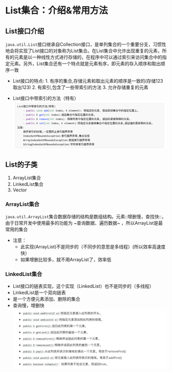 # List集合：介绍&常用方法

## List接口介绍
`java.util.List`接口继承自Collection接口，是单列集合的一个重要分支，习惯性地会将实现了List接口的对象称为List集合。在List集合中允许出现重复的元素，所有的元素是以一种线性方式进行存储的，在程序中可以通过索引来访问集合中的指定元素。另外，List集合还有一个特点就是元素有序，即元素的存入顺序和取出顺序一致


* List接口的特点:
		1. 有序的集合,存储元素和取出元素的顺序是一致的(存储123 取出123)
		2. 有索引,包含了一些带索引的方法
		3. 允许存储重复的元素

* List接口中带索引的方法（特有）
![](List%E9%9B%86%E5%90%88%EF%BC%9A%E4%BB%8B%E7%BB%8D&%E5%B8%B8%E7%94%A8%E6%96%B9%E6%B3%95/%E6%88%AA%E5%B1%8F2021-02-25%2013.18.13.png)

## List的子类
1. ArrayList集合
2. LinkedList集合
3. Vector

### ArrayList集合
`java.util.ArrayList`集合数据存储的结构是数组结构。元素::增删慢，查找快::，由于日常开发中使用最多的功能为 ~查询数据、遍历数据~ ，所以ArrayList是最常用的集合
* 注意：
	* 此实现(ArrayList)不是同步的（不同步的意思是多线程）(所以效率高速度快）
	* 如果增删比较多，就不用ArrayList了，效率低

### LinkedList集合
* List接口的链表实现，这个实现（LinkedList）也不是同步的（多线程）
* LinkedList是一个双向链表
* 是一个方便元素添加、删除的集合
* 查询慢，增删快
![](List%E9%9B%86%E5%90%88%EF%BC%9A%E4%BB%8B%E7%BB%8D&%E5%B8%B8%E7%94%A8%E6%96%B9%E6%B3%95/%E6%88%AA%E5%B1%8F2021-02-25%2013.29.06.png)